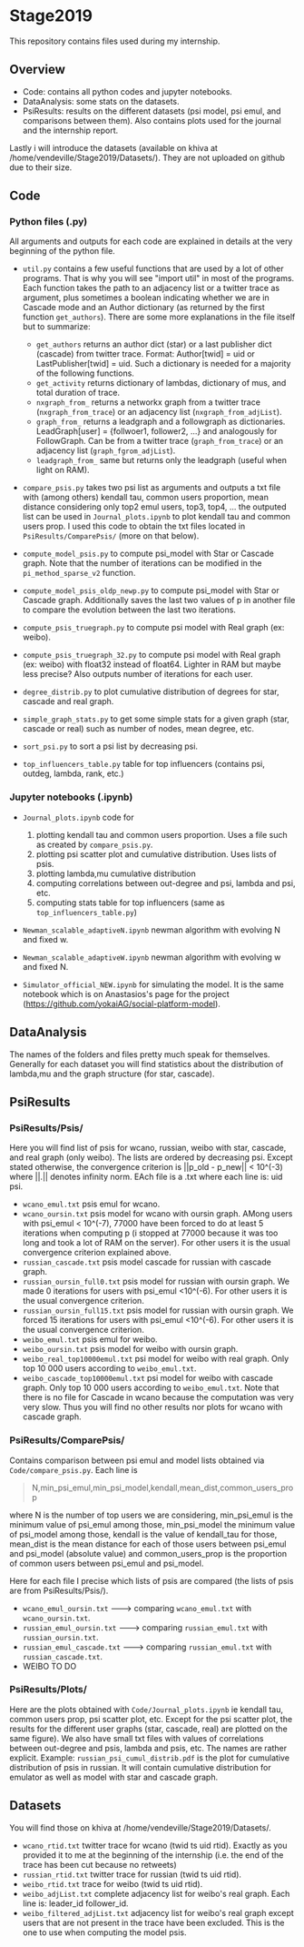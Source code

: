 # Stage2019

This repository contains files used during my internship.

## Overview
- Code: contains all python codes and jupyter notebooks.
- DataAnalysis: some stats on the datasets.
- PsiResults: results on the different datasets (psi model, psi emul, and comparisons between them). Also contains plots used for the journal and the internship report.

Lastly i will introduce the datasets (available on khiva at /home/vendeville/Stage2019/Datasets/). They are not uploaded on github due to their size.

## Code

### Python files (.py)
All arguments and outputs for each code are explained in details at the very beginning of the python file.
- `util.py` contains a few useful functions that are used by a lot of other programs. That is why you will see "import util" in most of the programs. Each function takes the path to an adjacency list or a twitter trace as argument, plus sometimes a boolean indicating whether we are in Cascade mode and an Author dictionary (as returned by the first function `get_authors`). There are some more explanations in the file itself but to summarize:
  - `get_authors` returns an author dict (star) or a last publisher dict (cascade) from twitter trace. Format: Author[twid] = uid or LastPublisher[twid] = uid. Such a dictionary is needed for a majority of the following functions.
  - `get_activity` returns dictionary of lambdas, dictionary of mus, and total duration of trace.
  - `nxgraph_from_` returns a networkx graph from a twitter trace (`nxgraph_from_trace`) or an adjacency list (`nxgraph_from_adjList`).
  - `graph_from_` returns a leadgraph and a followgraph as dictionaries. LeadGraph[user] = {follwoer1, follower2, ...} and analogously for FollowGraph. Can be from a twitter trace (`graph_from_trace`) or an adjacency list (`graph_fgrom_adjList`).
  - `leadgraph_from_` same but returns only the leadgraph (useful when light on RAM).
  
- `compare_psis.py` takes two psi list as arguments and outputs a txt file with (among others) kendall tau, common users proportion, mean distance considering only top2 emul users, top3, top4, ... the outputed list can be used in `Journal_plots.ipynb` to plot kendall tau and common users prop. I used this code to obtain the txt files located in `PsiResults/ComparePsis/` (more on that below).

- `compute_model_psis.py` to compute psi_model with Star or Cascade graph. Note that the number of iterations can be modified in the `pi_method_sparse_v2` function.

- `compute_model_psis_oldp_newp.py` to compute psi_model with Star or Cascade graph. Additionally saves the last two values of p in another file to compare the evolution between the last two iterations.

- `compute_psis_truegraph.py` to compute psi model with Real graph (ex: weibo). 

- `compute_psis_truegraph_32.py` to compute psi model with Real graph (ex: weibo) with float32 instead of float64. Lighter in RAM but maybe less precise? Also outputs number of iterations for each user.

- `degree_distrib.py` to plot cumulative distribution of degrees for star, cascade and real graph.

- `simple_graph_stats.py` to get some simple stats for a given graph (star, cascade or real) such as number of nodes, mean degree, etc.

- `sort_psi.py` to sort a psi list by decreasing psi.

- `top_influencers_table.py` table for top influencers (contains psi, outdeg, lambda, rank, etc.)


### Jupyter notebooks (.ipynb)
- `Journal_plots.ipynb` code for 
  1. plotting kendall tau and common users proportion. Uses a file such as created by `compare_psis.py`.
  2. plotting psi scatter plot and cumulative distribution. Uses lists of psis.
  3. plotting lambda,mu cumulative distribution
  4. computing correlations between out-degree and psi, lambda and psi, etc.
  5. computing stats table for top influencers (same as `top_influencers_table.py`)
  
- `Newman_scalable_adaptiveN.ipynb` newman algorithm with evolving N and fixed w.

- `Newman_scalable_adaptiveW.ipynb` newman algorithm with evolving w and fixed N.

- `Simulator_official_NEW.ipynb` for simulating the model. It is the same notebook which is on Anastasios's page for the project (https://github.com/yokaiAG/social-platform-model).


## DataAnalysis
The names of the folders and files pretty much speak for themselves. Generally for each dataset you will find statistics about the distribution of lambda,mu and the graph structure (for star, cascade).


## PsiResults

### PsiResults/Psis/
Here you will find list of psis for wcano, russian, weibo with star, cascade, and real graph (only weibo). The lists are ordered by decreasing psi. Except stated otherwise, the convergence criterion is ||p_old - p_new|| < 10^(-3) where ||.|| denotes infinity norm. EAch file is a .txt where each line is: uid psi.
- `wcano_emul.txt` psis emul for wcano.
- `wcano_oursin.txt` psis model for wcano with oursin graph. AMong users with psi_emul < 10^(-7), 77000 have been forced to do at least 5 iterations when computing p (i stopped at 77000 because it was too long and took a lot of RAM on the server). For other users it is the usual convergence criterion explained above.
- `russian_cascade.txt` psis model cascade for russian with cascade graph.
- `russian_oursin_full0.txt` psis model for russian with oursin graph. We made 0 iterations for users with psi_emul <10^(-6). For other users it is the usual convergence criterion.
- `russian_oursin_full15.txt` psis model for russian with oursin graph. We forced 15 iterations for users with psi_emul <10^(-6). For other users it is the usual convergence criterion.
- `weibo_emul.txt` psis emul for weibo.
- `weibo_oursin.txt` psis model for weibo with oursin graph.
- `weibo_real_top10000emul.txt` psi model for weibo with real graph. Only top 10 000 users according to `weibo_emul.txt`.
- `weibo_cascade_top10000emul.txt` psi model for weibo with cascade graph. Only top 10 000 users according to `weibo_emul.txt`.
Note that there is no file for Cascade in wcano because the computation was very very slow. Thus you will find no other results nor plots for wcano with cascade graph.

### PsiResults/ComparePsis/
Contains comparison between psi emul and model lists obtained via `Code/compare_psis.py`. Each line is
> N,min_psi_emul,min_psi_model,kendall,mean_dist,common_users_prop

where N is the number of top users we are considering, min_psi_emul is the minimum value of psi_emul among those, min_psi_model the minimum value of psi_model among those, kendall is the value of kendall_tau for those, mean_dist is the mean distance for each of those users between psi_emul and psi_model (absolute value) and common_users_prop is the proportion of common users between psi_emul and psi_model.

Here for each file I precise which lists of psis are compared (the lists of psis are from PsiResults/Psis/).
- `wcano_emul_oursin.txt` ---> comparing `wcano_emul.txt` with `wcano_oursin.txt`.
- `russian_emul_oursin.txt` ---> comparing `russian_emul.txt` with `russian_oursin.txt`.
- `russian_emul_cascade.txt` ---> comparing `russian_emul.txt` with `russian_cascade.txt`.
- WEIBO TO DO

### PsiResults/Plots/
Here are the plots obtained with `Code/Journal_plots.ipynb` ie kendall tau, common users prop, psi scatter plot, etc. Except for the psi scatter plot, the results for the different user graphs (star, cascade, real) are plotted on the same figure). We also have small txt files with values of correlations between out-degree and psis, lambda and psis, etc. The names are rather explicit. Example: `russian_psi_cumul_distrib.pdf` is the plot for cumulative distribution of psis in russian. It will contain cumulative distribution for emulator as well as model with star and cascade graph.


## Datasets
You will find those on khiva at /home/vendeville/Stage2019/Datasets/.
- `wcano_rtid.txt` twitter trace for wcano (twid ts uid rtid). Exactly as you provided it to me at the beginning of the internship (i.e. the end of the trace has been cut because no retweets)
- `russian_rtid.txt` twitter trace for russian (twid ts uid rtid).
- `weibo_rtid.txt` trace for weibo (twid ts uid rtid).
- `weibo_adjList.txt` complete adjacency list for weibo's real graph. Each line is: leader_id follower_id.
- `weibo_filtered_adjList.txt` adjacency list for weibo's real graph except users that are not present in the trace have been excluded. This is the one to use when computing the model psis.
